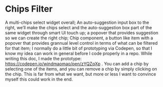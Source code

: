 # Chips Filter

A multi-chips select widget overall;
An auto-suggestion input box to the right, we’ll make the chips select and the auto-suggestion box part of the same widget through smart UI touch up; a popover that provides suggestion so we can create the right chip;
Chip component, a button like item with a popover that provides grannual level control in terms of what can be filtered for that item;
I normally do a little bit of prototyping via Codepen, so that I know my idea can work in general before I code properly in a repo. While writing this doc, I made the prototype: https://codepen.io/windmaomao/pen/zYQZqXp . You can add a chip by selecting one of the items, and you can remove a chip by simply clicking on the chip. This is far from what we want, but more or less I want to convince myself this could work in the end.